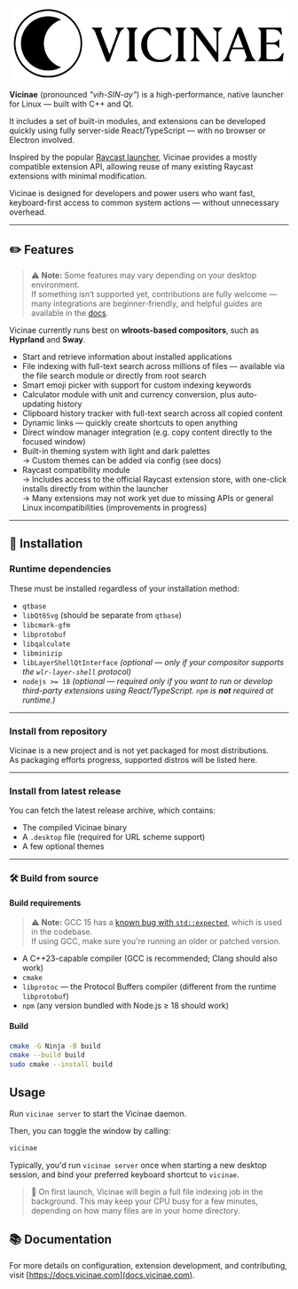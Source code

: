 <p align="center">
  <img
    width="500"
    src=".github/assets/vicinae-banner.png"
    alt="Vicinae text logo"
  />
</p>

**Vicinae** (pronounced _"vih-SIN-ay"_) is a high-performance, native launcher for Linux — built with C++ and Qt.

It includes a set of built-in modules, and extensions can be developed quickly using fully server-side React/TypeScript — with no browser or Electron involved.

Inspired by the popular [Raycast launcher](https://www.raycast.com/), Vicinae provides a mostly compatible extension API, allowing reuse of many existing Raycast extensions with minimal modification.

Vicinae is designed for developers and power users who want fast, keyboard-first access to common system actions — without unnecessary overhead.

---

## ✏️ Features

> ⚠️ **Note:** Some features may vary depending on your desktop environment.  
> If something isn’t supported yet, contributions are fully welcome — many integrations are beginner-friendly, and helpful guides are available in the [docs](https://docs.vicinae.com).

Vicinae currently runs best on **wlroots-based compositors**, such as **Hyprland** and **Sway**.

- Start and retrieve information about installed applications
- File indexing with full-text search across millions of files — available via the file search module or directly from root search
- Smart emoji picker with support for custom indexing keywords
- Calculator module with unit and currency conversion, plus auto-updating history
- Clipboard history tracker with full-text search across all copied content
- Dynamic links — quickly create shortcuts to open anything
- Direct window manager integration (e.g. copy content directly to the focused window)
- Built-in theming system with light and dark palettes  
  → Custom themes can be added via config (see docs)
- Raycast compatibility module  
  → Includes access to the official Raycast extension store, with one-click installs directly from within the launcher  
  → Many extensions may not work yet due to missing APIs or general Linux incompatibilities (improvements in progress)

---

## 🔽 Installation

### Runtime dependencies

These must be installed regardless of your installation method:

- `qtbase`
- `libQt6Svg` (should be separate from `qtbase`)
- `libcmark-gfm`
- `libprotobuf`
- `libqalculate`
- `libminizip`
- `libLayerShellQtInterface` *(optional — only if your compositor supports the `wlr-layer-shell` protocol)*
- `nodejs >= 18` *(optional — required only if you want to run or develop third-party extensions using React/TypeScript. `npm` is **not** required at runtime.)*

---

### Install from repository

Vicinae is a new project and is not yet packaged for most distributions.  
As packaging efforts progress, supported distros will be listed here.

---

### Install from latest release

You can fetch the latest release archive, which contains:
- The compiled Vicinae binary
- A `.desktop` file (required for URL scheme support)
- A few optional themes

---

### 🛠️ Build from source

#### Build requirements

> ⚠️ **Note:** GCC 15 has a [known bug with `std::expected`](https://gcc.gnu.org/bugzilla/show_bug.cgi?id=119714), which is used in the codebase.  
> If using GCC, make sure you're running an older or patched version.

- A C++23-capable compiler (GCC is recommended; Clang should also work)
- `cmake`
- `libprotoc` — the Protocol Buffers compiler (different from the runtime `libprotobuf`)
- `npm` (any version bundled with Node.js ≥ 18 should work)

#### Build

```sh
cmake -G Ninja -B build
cmake --build build
sudo cmake --install build
```

## Usage

Run `vicinae server` to start the Vicinae daemon.

Then, you can toggle the window by calling:

```sh
vicinae
```

Typically, you'd run `vicinae server` once when starting a new desktop session, and bind your preferred keyboard shortcut to `vicinae`.

> 🧠 On first launch, Vicinae will begin a full file indexing job in the background.
> This may keep your CPU busy for a few minutes, depending on how many files are in your home directory.

## 📚 Documentation

For more details on configuration, extension development, and contributing, visit [https://docs.vicinae.com](docs.vicinae.com).

